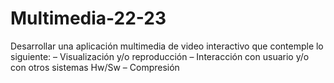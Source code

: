 # Multimedia-22-23

Desarrollar una aplicación multimedia de video interactivo que contemple lo
siguiente:
  – Visualización y/o reproducción
  – Interacción con usuario y/o con otros sistemas Hw/Sw
  – Compresión
